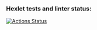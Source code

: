 ### Hexlet tests and linter status:
[![Actions Status](https://github.com/vadim-kudr/frontend-project-lvl1/workflows/hexlet-check/badge.svg)](https://github.com/vadim-kudr/frontend-project-lvl1/actions)